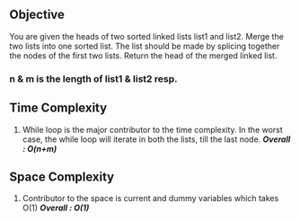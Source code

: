 ## Objective
You are given the heads of two sorted linked lists list1 and list2.
Merge the two lists into one sorted list. The list should be made by splicing together the nodes of the first two lists.
Return the head of the merged linked list.


### n & m is the length of list1 & list2 resp.
## Time Complexity
1. While loop is the major contributor to the time complexity. In the worst case, the while loop will iterate in both the lists, till the last node.
***Overall : O(n+m)***


## Space Complexity
1. Contributor to the space is current and dummy variables which takes O(1)
***Overall : O(1)***

